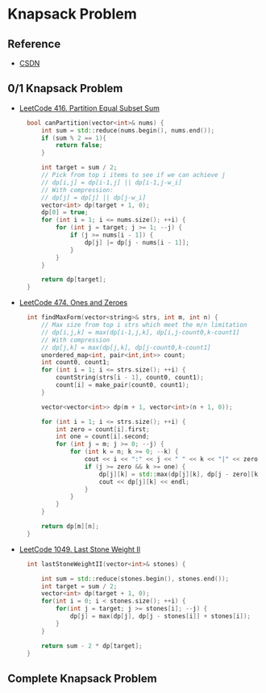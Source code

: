 # Knapsack Problem

## Reference
- [CSDN](https://blog.csdn.net/qq_42898642/article/details/135432027)

## 0/1 Knapsack Problem
- [LeetCode 416. Partition Equal Subset Sum](https://leetcode.com/problems/partition-equal-subset-sum/description/)

  ```cpp
    bool canPartition(vector<int>& nums) {
        int sum = std::reduce(nums.begin(), nums.end());
        if (sum % 2 == 1){
            return false;
        }

        int target = sum / 2;
        // Pick from top i items to see if we can achieve j
        // dp[i,j] = dp[i-1,j] || dp[i-1,j-w_i]
        // With compression:
        // dp[j] = dp[j] || dp[j-w_i]
        vector<int> dp(target + 1, 0);
        dp[0] = true;
        for (int i = 1; i <= nums.size(); ++i) {
            for (int j = target; j >= 1; --j) {
                if (j >= nums[i - 1]) {
                    dp[j] |= dp[j - nums[i - 1]];
                }
            }
        }

        return dp[target];
    }
  ```

- [LeetCode 474. Ones and Zeroes](https://leetcode.com/problems/ones-and-zeroes/description/)
  
  ```cpp
    int findMaxForm(vector<string>& strs, int m, int n) {
        // Max size from top i strs which meet the m/n limitation
        // dp[i,j,k] = max(dp[i-1,j,k], dp[i,j-count0,k-count1]
        // With compression
        // dp[j,k] = max(dp[j,k], dp[j-count0,k-count1]
        unordered_map<int, pair<int,int>> count;
        int count0, count1;
        for (int i = 1; i <= strs.size(); ++i) {
            countString(strs[i - 1], count0, count1);
            count[i] = make_pair(count0, count1);
        }

        vector<vector<int>> dp(m + 1, vector<int>(n + 1, 0));

        for (int i = 1; i <= strs.size(); ++i) {
            int zero = count[i].first;
            int one = count[i].second;
            for (int j = m; j >= 0; --j) {
                for (int k = n; k >= 0; --k) {
                    cout << i << ":" << j << " " << k << "|" << zero << " "<< one << endl;
                    if (j >= zero && k >= one) {
                        dp[j][k] = std::max(dp[j][k], dp[j - zero][k - one] + 1);
                        cout << dp[j][k] << endl;
                    }
                }
            }
        }

        return dp[m][n];
    }
  ```

- [LeetCode 1049. Last Stone Weight II](https://leetcode.com/problems/last-stone-weight-ii/description/)

  ```cpp
    int lastStoneWeightII(vector<int>& stones) {

        int sum = std::reduce(stones.begin(), stones.end());
        int target = sum / 2;
        vector<int> dp(target + 1, 0);
        for(int i = 0; i < stones.size(); ++i) {
            for(int j = target; j >= stones[i]; --j) {
                dp[j] = max(dp[j], dp[j - stones[i]] + stones[i]);
            }
        }

        return sum - 2 * dp[target];
    }
  ```
## Complete Knapsack Problem
